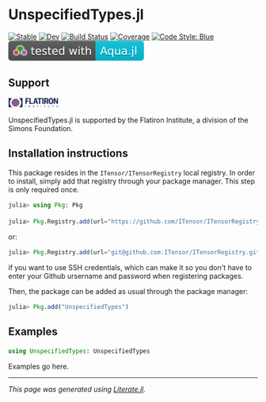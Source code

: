 # UnspecifiedTypes.jl

[![Stable](https://img.shields.io/badge/docs-stable-blue.svg)](https://itensor.github.io/UnspecifiedTypes.jl/stable/)
[![Dev](https://img.shields.io/badge/docs-dev-blue.svg)](https://itensor.github.io/UnspecifiedTypes.jl/dev/)
[![Build Status](https://github.com/ITensor/UnspecifiedTypes.jl/actions/workflows/Tests.yml/badge.svg?branch=main)](https://github.com/ITensor/UnspecifiedTypes.jl/actions/workflows/Tests.yml?query=branch%3Amain)
[![Coverage](https://codecov.io/gh/ITensor/UnspecifiedTypes.jl/branch/main/graph/badge.svg)](https://codecov.io/gh/ITensor/UnspecifiedTypes.jl)
[![Code Style: Blue](https://img.shields.io/badge/code%20style-blue-4495d1.svg)](https://github.com/invenia/BlueStyle)
[![Aqua](https://raw.githubusercontent.com/JuliaTesting/Aqua.jl/master/badge.svg)](https://github.com/JuliaTesting/Aqua.jl)

## Support

<picture>
  <source media="(prefers-color-scheme: dark)" width="20%" srcset="docs/src/assets/CCQ-dark.png">
  <img alt="Flatiron Center for Computational Quantum Physics logo." width="20%" src="docs/src/assets/CCQ.png">
</picture>


UnspecifiedTypes.jl is supported by the Flatiron Institute, a division of the Simons Foundation.

## Installation instructions

This package resides in the `ITensor/ITensorRegistry` local registry.
In order to install, simply add that registry through your package manager.
This step is only required once.
```julia
julia> using Pkg: Pkg

julia> Pkg.Registry.add(url="https://github.com/ITensor/ITensorRegistry")
```
or:
```julia
julia> Pkg.Registry.add(url="git@github.com:ITensor/ITensorRegistry.git")
```
if you want to use SSH credentials, which can make it so you don't have to enter your Github ursername and password when registering packages.

Then, the package can be added as usual through the package manager:

```julia
julia> Pkg.add("UnspecifiedTypes")
```

## Examples

````julia
using UnspecifiedTypes: UnspecifiedTypes
````

Examples go here.

---

*This page was generated using [Literate.jl](https://github.com/fredrikekre/Literate.jl).*

